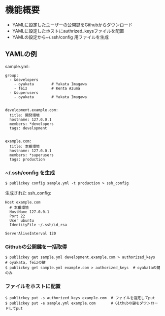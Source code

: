 # 機能概要

* YAMLに設定したユーザーの公開鍵をGithubからダウンロード
* YAMLに設定したホストにauthrized_keysファイルを配置
* YAMLの設定から~/.ssh/config 用ファイルを生成

## YAMLの例

sample.yml:
```
group:
  - &developers
    - oyakata        # Yakata Imagawa
    - feiz           # Kenta Azuma
  - &superusers
    - oyakata        # Yakata Imagawa


development.example.com:
  title: 開発環境
  hostname: 127.0.0.1
  members: *developers
  tags: development


example.com:
  title: 本番環境
  hostname: 127.0.0.1
  members: *superusers
  tags: production
```

### ~/.ssh/config を生成

    $ publickey config sample.yml -t production > ssh_config

生成された ssh_config:
```
Host example.com
  # 本番環境
  HostName 127.0.0.1
  Port 22
  User ubuntu
  IdentityFile ~/.ssh/id_rsa

ServerAliveInterval 120
```

### Githubの公開鍵を一括取得

    $ publickey get sample.yml development.example.com > authorized_keys  # oyakata, feizの鍵
    $ publickey get sample.yml example.com > authorized_keys  # oyakataの鍵のみ


### ファイルをホストに配置

    $ publickey put -s authorized_keys example.com  # ファイルを指定してput
    $ publickey put -e sample.yml example.com       # Githubの鍵をダウンロードしてput
